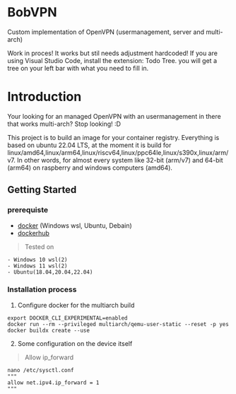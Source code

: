 # BobVPN
Custom implementation of OpenVPN (usermanagement, server and multi-arch)

Work in proces! It works but stil needs adjustment hardcoded!
If you are using Visual Studio Code, install the extension: Todo Tree. you will get a tree on your left bar with what you need to fill in.

# Introduction
Your looking for an managed OpenVPN with an usermanagement in there that works multi-arch? Stop looking! :D

This project is to build an image for your container registry. Everything is based on ubuntu 22.04 LTS, at the moment it is build for linux/amd64,linux/arm64,linux/riscv64,linux/ppc64le,linux/s390x,linux/arm/v7. In other words, for almost every system like 32-bit (arm/v7) and 64-bit (arm64) on raspberry and windows computers (amd64).

## Getting Started
### prerequiste
- [docker](docker.com) (Windows wsl, Ubuntu, Debain)
- [dockerhub](hub.docker.com)
> Tested on
```
- Windows 10 wsl(2)
- Windows 11 wsl(2)
- Ubuntu(18.04,20.04,22.04)
```

### Installation process
1. Configure docker for the multiarch build
```
export DOCKER_CLI_EXPERIMENTAL=enabled
docker run --rm --privileged multiarch/qemu-user-static --reset -p yes
docker buildx create --use
```
2. Some configuration on the device itself
> Allow ip_forward
```
nano /etc/sysctl.conf
"""
allow net.ipv4.ip_forward = 1
"""
```